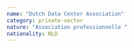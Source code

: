 ```yaml
---
name: "Dutch Data Center Association"
category: private-sector
nature: "Association professionnelle "
nationality: NLD
---
```


